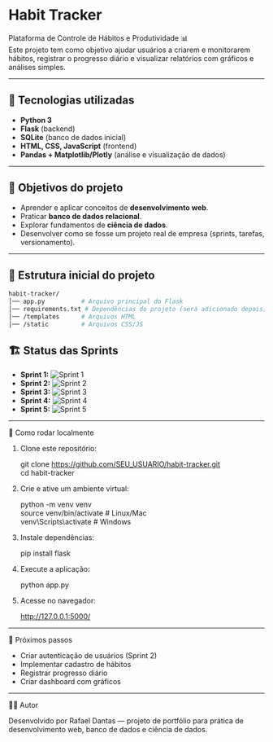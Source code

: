 # Habit Tracker

Plataforma de Controle de Hábitos e Produtividade 📊  
Este projeto tem como objetivo ajudar usuários a criarem e monitorarem hábitos, registrar o progresso diário e visualizar relatórios com gráficos e análises simples.  

---

## 🚀 Tecnologias utilizadas
- **Python 3**  
- **Flask** (backend)  
- **SQLite** (banco de dados inicial)  
- **HTML, CSS, JavaScript** (frontend)  
- **Pandas + Matplotlib/Plotly** (análise e visualização de dados)  

---

## 🎯 Objetivos do projeto
- Aprender e aplicar conceitos de **desenvolvimento web**.  
- Praticar **banco de dados relacional**.  
- Explorar fundamentos de **ciência de dados**.  
- Desenvolver como se fosse um projeto real de empresa (sprints, tarefas, versionamento).  

---

## 📂 Estrutura inicial do projeto
```bash
habit-tracker/
│── app.py          # Arquivo principal do Flask
│── requirements.txt # Dependências do projeto (será adicionado depois)
│── /templates      # Arquivos HTML
│── /static         # Arquivos CSS/JS
```

## 🏗 Status das Sprints

- **Sprint 1:** ![Sprint 1](https://img.shields.io/badge/Sprint%201-Concluída-brightgreen)
- **Sprint 2:** ![Sprint 2](https://img.shields.io/badge/Sprint%202-Concluída-brightgreen)
- **Sprint 3:** ![Sprint 3](https://img.shields.io/badge/Sprint%203-Em%20Andamento-yellow)
- **Sprint 4:** ![Sprint 4](https://img.shields.io/badge/Sprint%204-To%20Do-lightgrey)
- **Sprint 5:** ![Sprint 5](https://img.shields.io/badge/Sprint%205-To%20Do-lightgrey)


---

📝 Como rodar localmente

1. Clone este repositório:
   
   git clone https://github.com/SEU_USUARIO/habit-tracker.git <br>
   cd habit-tracker <br>

3. Crie e ative um ambiente virtual:

   python -m venv venv <br>
   source venv/bin/activate    # Linux/Mac <br>
   venv\Scripts\activate       # Windows<br>

3. Instale dependências:

   pip install flask

4. Execute a aplicação:

   python app.py

5. Acesse no navegador:

   http://127.0.0.1:5000/

---

📌 Próximos passos

- Criar autenticação de usuários (Sprint 2)
- Implementar cadastro de hábitos
- Registrar progresso diário
- Criar dashboard com gráficos

---

👨‍💻 Autor

Desenvolvido por Rafael Dantas — projeto de portfólio para prática de desenvolvimento web, banco de dados e ciência de dados.



   



